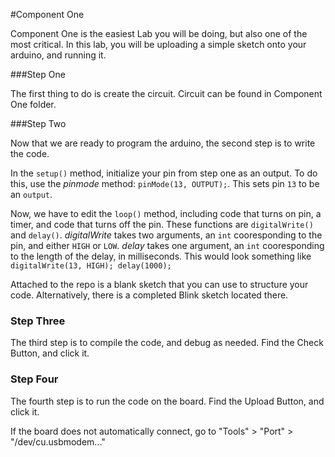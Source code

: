 #Component One

Component One is the easiest Lab you will be doing, but also one of the most critical.  In this lab, you will be uploading a simple sketch onto your arduino, and running it.  

###Step One

The first thing to do is create the circuit.  Circuit can be found in Component One folder.

###Step Two

Now that we are ready to program the arduino, the second step is to write the code. 

In the `setup()` method, initialize your pin from step one as an output. To do this, use the *pinmode* method: `pinMode(13, OUTPUT);`.  This sets pin `13` to be an `output`.

 Now, we have to edit the `loop()` method, including code that turns on pin, a timer, and code that turns off the pin.  These functions are `digitalWrite()` and `delay()`.  *digitalWrite* takes two arguments, an `int` cooresponding to the pin, and either `HIGH` or `LOW`.  *delay* takes one argument, an `int` cooresponding to the length of the delay, in milliseconds. This would look something like `digitalWrite(13, HIGH); delay(1000); `
 
Attached to the repo is a blank sketch that you can use to structure your code.  Alternatively, there is a completed Blink sketch located there.

### Step Three

The third step is to compile the code, and debug as needed.  Find the Check Button, and click it. 

### Step Four

The fourth step is to run the code on the board.  Find the Upload Button, and click it.

If the board does not automatically connect, go to "Tools" > "Port" > "/dev/cu.usbmodem..."
